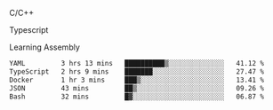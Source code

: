 <p>C/C++</p>
<p> Typescript</p>
<p>Learning Assembly</p>

<!--START_SECTION:waka-->

```txt
YAML         3 hrs 13 mins   ██████████▒░░░░░░░░░░░░░░   41.12 %
TypeScript   2 hrs 9 mins    ███████░░░░░░░░░░░░░░░░░░   27.47 %
Docker       1 hr 3 mins     ███▒░░░░░░░░░░░░░░░░░░░░░   13.41 %
JSON         43 mins         ██▒░░░░░░░░░░░░░░░░░░░░░░   09.26 %
Bash         32 mins         █▓░░░░░░░░░░░░░░░░░░░░░░░   06.87 %
```

<!--END_SECTION:waka-->
